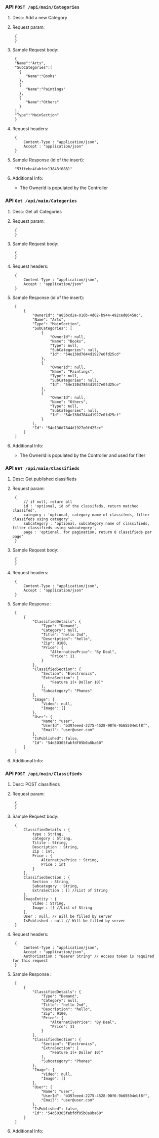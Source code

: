### API `POST /api/main/Categories`
1. Desc: Add a new Category

2. Request param:

		{
		}

3. Sample Request body:

		{
		"Name":"Arts",
		"SubCategories":[
		  {
		     "Name":"Books"
		  },
		  {
		     "Name":"Paintings"
		  },
		  {
		     "Name":"Others"
		  }
		],
		"Type":"MainSection"
		}

4. Request headers:

		{
			Content-Type : "application/json",
			Accept : "application/json"
		}

5. Sample Response (id of the insert):

		"53ffebe4fabfdc13843f0881"

7. Additional Info:
	-	The OwnerId is populated by the Controller


### API `Get /api/main/Categories`
1. Desc: Get all Categories

2. Request param:

		{
		}

3. Sample Request body:

		{
		}

4. Request headers:

		{
			Content-Type : "application/json",
			Accept : "application/json"
		}

5. Sample Response (id of the insert):

		[
		    {
		        "OwnerId": "a85bcd2a-016b-4d02-b944-492ced86458c",
		        "Name": "Arts",
		        "Type": "MainSection",
		        "SubCategories": [
		            {
		                "OwnerId": null,
		                "Name": "Books",
		                "Type": null,
		                "SubCategories": null,
		                "Id": "54e130d7844d1927e0fd25cd"
		            },
		            {
		                "OwnerId": null,
		                "Name": "Paintings",
		                "Type": null,
		                "SubCategories": null,
		                "Id": "54e130d7844d1927e0fd25ce"
		            },
		            {
		                "OwnerId": null,
		                "Name": "Others",
		                "Type": null,
		                "SubCategories": null,
		                "Id": "54e130d7844d1927e0fd25cf"
		            }
		        ],
		        "Id": "54e130d7844d1927e0fd25cc"
		    }
		]

7. Additional Info:
	-	The OwnerId is populated by the Controller and used for filter

### API `GET /api/main/Classifieds`
1. Desc: Get published classifieds

2. Request param:

		{
			// if null, return all
			id : 'optional, id of the classifeds, return matched classifed',
			category : 'optional, category name of classifeds, filter classifeds using category',
			subcategory : 'optional, subcategory name of classifieds, filter classifieds using subcategory',
			page : 'optional, for pagination, return 8 classifieds per page'
		}

3. Sample Request body:

		{
		}

4. Request headers:

		{
			Content-Type : "application/json",
			Accept : "application/json"
		}

5. Sample Response :

		[
		    {
				"ClassifiedDetails": {
					"Type": "Demand",
					"Category": null,
					"Title": "hello 2nd",
					"Description": "hello",
					"Zip": 9100,
					"Price": {
						"AlternativePrice": "By Deal",
						"Price": 11
					}
				},
				"ClassifiedSection": {
					"Section": "Electronics",
					"ExtraSection": [
						"Feature 1(+ Doller 10)"
					],
					"Subcategory": "Phones"
				},
				"Image": {
					"Video": null,
					"Image": []
				},
				"User": {
					"Name": "user",
					"UserId": "b397eeed-2275-4528-90f6-9b65504ebf8f",
					"Email": "user@user.com"
				},
				"IsPublished": false,
				"Id": "54d50305fabfdf05b0a8ba60"
			}
		]
7. Additional Info:

### API `POST /api/main/Classifieds`
1. Desc: POST classifieds

2. Request param:

		{
		}

3. Sample Request body:

		{
			ClassifiedDetails : {
				type : String,
				category : String,
				Titile : String,
				Description : String,
				Zip : int,
				Price : {
					AlternativePrice : String,
					Price : int
				}
			},
			ClassifiedSection : {
				Section : String,
				Subcategory : String,
				ExtraSection : [] //List of String
			},
			ImageEntity : {
				Video : String,
				Image : [] //List of String 
			},
			User : null, // Will be filled by server
			IsPublished : null // Will be filled by server
		}

4. Request headers:

		{
			Content-Type : "application/json",
			Accept : "application/json",
			Authorization : "Bearer String" // Access token is required for this request
		}

5. Sample Response :

		[
		    {
				"ClassifiedDetails": {
					"Type": "Demand",
					"Category": null,
					"Title": "hello 2nd",
					"Description": "hello",
					"Zip": 9100,
					"Price": {
						"AlternativePrice": "By Deal",
						"Price": 11
					}
				},
				"ClassifiedSection": {
					"Section": "Electronics",
					"ExtraSection": [
						"Feature 1(+ Doller 10)"
					],
					"Subcategory": "Phones"
				},
				"Image": {
					"Video": null,
					"Image": []
				},
				"User": {
					"Name": "user",
					"UserId": "b397eeed-2275-4528-90f6-9b65504ebf8f",
					"Email": "user@user.com"
				},
				"IsPublished": false,
				"Id": "54d50305fabfdf05b0a8ba60"
			}
		]
7. Additional Info:
